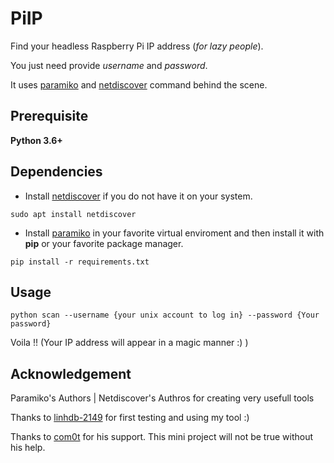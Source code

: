 # PiIP
Find your headless Raspberry Pi IP address (_for lazy people_).

You just need provide _username_ and _password_.

It uses [paramiko](http://www.paramiko.org/) and [netdiscover](http://manpages.ubuntu.com/manpages/bionic/man8/netdiscover.8.html) command behind the scene.

## Prerequisite
__Python 3.6+__

## Dependencies

- Install [netdiscover](http://manpages.ubuntu.com/manpages/bionic/man8/netdiscover.8.html) if you do not have it on your system.

`sudo apt install netdiscover`
- Install [paramiko](http://www.paramiko.org/) in your favorite virtual enviroment and then install it with **pip** or your favorite package manager.
```
pip install -r requirements.txt
```

## Usage
`python scan --username {your unix account to log in} --password {Your password}`

Voila !! (Your IP address will appear in a magic manner :) )

## Acknowledgement
Paramiko's Authors | Netdiscover's Authros for creating very usefull tools

Thanks to [linhdb-2149](https://github.com/linhdb-2149) for first testing and using my tool :)

Thanks to [com0t](https://github.com/com0t) for his support. This mini project will not be true without his help.
